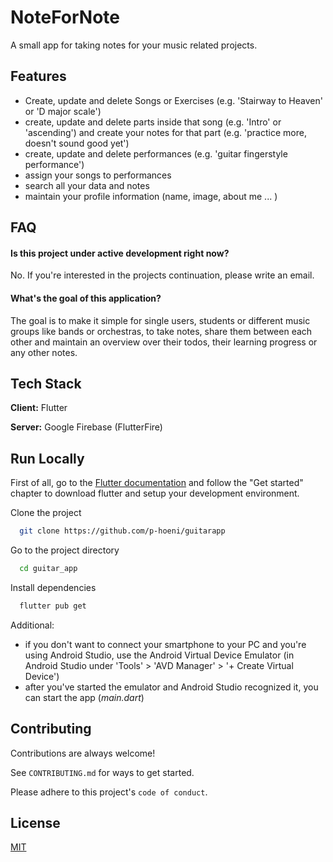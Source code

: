 
# NoteForNote

A small app for taking notes for your music related projects.



## Features

- Create, update and delete Songs or Exercises (e.g. 'Stairway to Heaven' or 'D major scale')
- create, update and delete parts inside that song (e.g. 'Intro' or 'ascending') and create your notes for that part (e.g. 'practice more, doesn't sound good yet')
- create, update and delete performances (e.g. 'guitar fingerstyle performance')
- assign your songs to performances
- search all your data and notes
- maintain your profile information (name, image, about me ... )


  
## FAQ

#### Is this project under active development right now?

No. If you're interested in the projects continuation, please write an email.

#### What's the goal of this application?

The goal is to make it simple for single users, students or different music groups like bands or orchestras, to take notes, share them between each other and maintain an overview over their todos, their learning progress or any other notes.

  
## Tech Stack

**Client:** Flutter

**Server:** Google Firebase (FlutterFire)

  
## Run Locally

First of all, go to the [Flutter documentation](https://flutter.dev/docs/get-started/install "https://flutter.dev/docs/get-started/install") and follow the "Get started" chapter to download flutter and setup your development environment.

Clone the project

```bash
  git clone https://github.com/p-hoeni/guitarapp
```

Go to the project directory

```bash
  cd guitar_app
```

Install dependencies

```bash
  flutter pub get
```

Additional:

* if you don't want to connect your smartphone to your PC and you're using Android Studio, use the Android Virtual Device Emulator (in Android Studio under 'Tools' > 'AVD Manager' > '+ Create Virtual Device')
* after you've started the emulator and Android Studio recognized it, you can start the app (*main.dart*)

## Contributing

Contributions are always welcome!

See `CONTRIBUTING.md` for ways to get started.

Please adhere to this project's `code of conduct`.

  
## License

[MIT](https://choosealicense.com/licenses/mit/)
